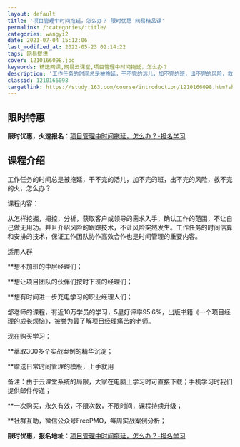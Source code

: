 ```yaml
---
layout: default
title: '项目管理中时间拖延，怎么办？-限时优惠-网易精品课'
permalink: /:categories/:title/
categories: wangyi2
date: 2021-07-04 15:12:06
last_modified_at: 2022-05-23 02:14:22
tags: 网易提供
cover: 1210166098.jpg
keywords: 精选网课,网易云课堂,项目管理中时间拖延，怎么办？
description: '工作任务的时间总是被拖延，干不完的活儿，加不完的班，出不完的风险，救不完的火，怎么办？课程内容：从怎样挖掘，把控，分析，'
classid: 1210166098
targetlink: https://study.163.com/course/introduction/1210166098.htm?share=1&shareId=1025206652&utm_campaign=share&utm_medium=iphoneShare&utm_source=&utm_u=1025206652
---
```


## 限时特惠

**限时优惠，火速报名**：[项目管理中时间拖延，怎么办？-报名学习](https://study.163.com/course/introduction/1210166098.htm?share=1&shareId=1025206652&utm_campaign=share&utm_medium=iphoneShare&utm_source=&utm_u=1025206652)

## 课程介绍

工作任务的时间总是被拖延，干不完的活儿，加不完的班，出不完的风险，救不完的火，怎么办？



课程内容：

从怎样挖掘，把控，分析，获取客户或领导的需求入手，确认工作的范围，不让自己做无用功。并且介绍风险的跟踪技术，不让风险突然发生。工作任务的时间估算和安排的技术，保证工作团队协作高效合作也是时间管理的重要内容。



适用人群

**想不加班的中层经理们；

**想让项目团队的伙伴们按时下班的经理们；

**想有时间进一步充电学习的职业经理人们；



邹老师的课程，有近10万学员的学习，5星好评率95.6%，出版书籍《一个项目经理的成长烦恼》，被誉为最了解项目经理痛苦的老师。



现在购买学习：

**萃取300多个实战案例的精华沉淀；

**赠送日常时间管理的模版，上手就用

备注：由于云课堂系统的局限，大家在电脑上学习时可直接下载；手机学习时我们提供邮件传递；

**一次购买，永久有效，不限次数，不限时间，课程持续升级；

**社群互助，微信公众号FreePMO，每周实战案例分析；

**限时优惠，报名地址**：[项目管理中时间拖延，怎么办？-报名学习](https://study.163.com/course/introduction/1210166098.htm?share=1&shareId=1025206652&utm_campaign=share&utm_medium=iphoneShare&utm_source=&utm_u=1025206652)

